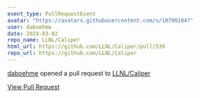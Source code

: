 ```yaml
---
event_type: PullRequestEvent
avatar: "https://avatars.githubusercontent.com/u/10790104?"
user: daboehme
date: 2024-03-02
repo_name: LLNL/Caliper
html_url: https://github.com/LLNL/Caliper/pull/539
repo_url: https://github.com/LLNL/Caliper
---
```


<a href='https://github.com/daboehme' target='_blank'>daboehme</a> opened a pull request to <a href='https://github.com/LLNL/Caliper' target='_blank'>LLNL/Caliper</a>

<a href='https://github.com/LLNL/Caliper/pull/539' target='_blank'>View Pull Request</a>